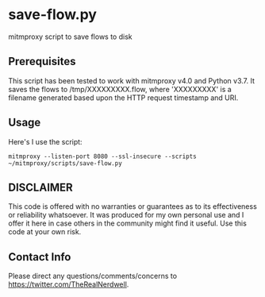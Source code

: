 # save-flow.py
mitmproxy script to save flows to disk

## Prerequisites

This script has been tested to work with mitmproxy v4.0 and Python v3.7.  It saves the flows to /tmp/XXXXXXXXX.flow, where 'XXXXXXXXX' is a filename generated based upon the HTTP request timestamp and URI.

## Usage

Here's I use the script:

`mitmproxy --listen-port 8080 --ssl-insecure --scripts ~/mitmproxy/scripts/save-flow.py`

## DISCLAIMER

This code is offered with no warranties or guarantees as to its effectiveness or reliability whatsoever.  It was produced for my own personal use and I offer it here in case others in the community might find it useful.  Use this code at your own risk.

## Contact Info

Please direct any questions/comments/concerns to https://twitter.com/TheRealNerdwell.
